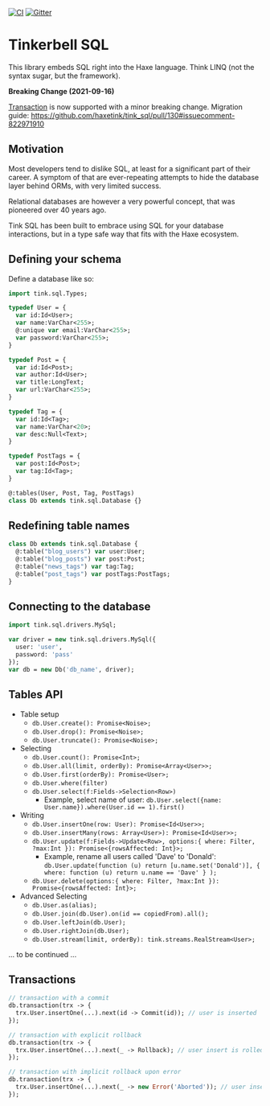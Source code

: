 [![CI](https://github.com/haxetink/tink_sql/workflows/CI/badge.svg)](https://github.com/haxetink/tink_sql/actions)
[![Gitter](https://badges.gitter.im/Join%20Chat.svg)](https://gitter.im/haxetink/public)

# Tinkerbell SQL

This library embeds SQL right into the Haxe language. Think LINQ (not the syntax sugar, but the framework).

**Breaking Change (2021-09-16)**

[Transaction](#transactions) is now supported with a minor breaking change.
Migration guide: https://github.com/haxetink/tink_sql/pull/130#issuecomment-822971910 

## Motivation

Most developers tend to dislike SQL, at least for a significant part of their career. A symptom of that are ever-repeating attempts to hide the database layer behind ORMs, with very limited success.

Relational databases are however a very powerful concept, that was pioneered over 40 years ago.

Tink SQL has been built to embrace using SQL for your database interactions, but in a type safe way that fits with the Haxe ecosystem.

## Defining your schema

Define a database like so:

```haxe
import tink.sql.Types;

typedef User = {
  var id:Id<User>;
  var name:VarChar<255>;
  @:unique var email:VarChar<255>;
  var password:VarChar<255>;
}

typedef Post = {
  var id:Id<Post>;
  var author:Id<User>;
  var title:LongText;
  var url:VarChar<255>;
}

typedef Tag = {
  var id:Id<Tag>;
  var name:VarChar<20>;
  var desc:Null<Text>;
}

typedef PostTags = {
  var post:Id<Post>;
  var tag:Id<Tag>;
}

@:tables(User, Post, Tag, PostTags)
class Db extends tink.sql.Database {}
```

## Redefining table names

```haxe
class Db extends tink.sql.Database {
  @:table("blog_users") var user:User;
  @:table("blog_posts") var post:Post;
  @:table("news_tags") var tag:Tag;
  @:table("post_tags") var postTags:PostTags;
}
```

## Connecting to the database

```haxe
import tink.sql.drivers.MySql;

var driver = new tink.sql.drivers.MySql({
  user: 'user',
  password: 'pass'
});
var db = new Db('db_name', driver);
```

## Tables API


 - Table setup
    - `db.User.create(): Promise<Noise>;`
    - `db.User.drop(): Promise<Noise>;`
    - `db.User.truncate(): Promise<Noise>;`
 - Selecting
    - `db.User.count(): Promise<Int>;`
    - `db.User.all(limit, orderBy): Promise<Array<User>>;`
    - `db.User.first(orderBy): Promise<User>;`
    - `db.User.where(filter)`
    - `db.User.select(f:Fields->Selection<Row>)`
      - Example, select name of user: `db.User.select({name: User.name}).where(User.id == 1).first()`
 - Writing
    - `db.User.insertOne(row: User): Promise<Id<User>>;`
    - `db.User.insertMany(rows: Array<User>): Promise<Id<User>>;`
    - `db.User.update(f:Fields->Update<Row>, options:{ where: Filter, ?max:Int }): Promise<{rowsAffected: Int}>;`
        - Example, rename all users called 'Dave' to 'Donald': `db.User.update(function (u) return [u.name.set('Donald')], { where: function (u) return u.name == 'Dave' } );`
    - `db.User.delete(options:{ where: Filter, ?max:Int }): Promise<{rowsAffected: Int}>;`
 - Advanced Selecting
    - `db.User.as(alias);`
    - `db.User.join(db.User).on(id == copiedFrom).all();`
    - `db.User.leftJoin(db.User);`
    - `db.User.rightJoin(db.User);`
    - `db.User.stream(limit, orderBy): tink.streams.RealStream<User>;`

... to be continued ...

## Transactions

```haxe
// transaction with a commit
db.transaction(trx -> {
  trx.User.insertOne(...).next(id -> Commit(id)); // user is inserted
});

// transaction with explicit rollback
db.transaction(trx -> {
  trx.User.insertOne(...).next(_ -> Rollback); // user insert is rolled back
});

// transaction with implicit rollback upon error
db.transaction(trx -> {
  trx.User.insertOne(...).next(_ -> new Error('Aborted')); // user insert is rolled back
});
```